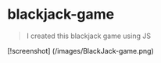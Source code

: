 # blackjack-game

> I created this blackjack game using JS

[!screenshot] (/images/BlackJack-game.png)
